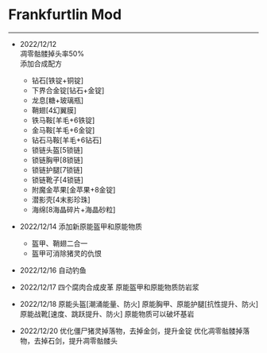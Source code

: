 # Frankfurtlin Mod 

---

- 2022/12/12  
  凋零骷髅掉头率50%  
  添加合成配方
    - 钻石[铁锭+铜锭]
    - 下界合金锭[钻石+金锭]
    - 龙息[糖+玻璃瓶]
    - 鞘翅[4幻翼膜]
    - 铁马鞍[羊毛+6铁锭]
    - 金马鞍[羊毛+6金锭]
    - 钻石马鞍[羊毛+6钻石]
    - 锁链头盔[5锁链]
    - 锁链胸甲[8锁链]
    - 锁链护腿[7锁链]
    - 锁链靴子[4锁链]
    - 附魔金苹果[金苹果+8金锭]
    - 潜影壳[4末影珍珠]
    - 海绵[8海晶碎片+海晶砂粒]

- 2022/12/14
  添加新原能盔甲和原能物质  
    - 盔甲、鞘翅二合一
    - 盔甲可消除猪灵的仇恨

- 2022/12/16
  自动钓鱼

- 2022/12/17
  四个腐肉合成皮革
  原能盔甲和原能物质防岩浆

- 2022/12/18
  原能头盔[潮涌能量、防火]
  原能胸甲、原能护腿[抗性提升、防火]
  原能战靴[速度、跳跃提升、防火]
  原能物质可以破坏基岩

- 2022/12/20
  优化僵尸猪灵掉落物，去掉金剑，提升金锭
  优化凋零骷髅掉落物，去掉石剑，提升凋零骷髅头